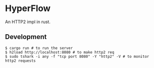 # HyperFlow

An HTTP2 impl in rust.

## Development

```
$ cargo run # to run the server
$ h2load http://localhost:8080 # to make http2 req
$ sudo tshark -i any -f "tcp port 8080" -Y "http2" -V # to monitor http2 requests
```
